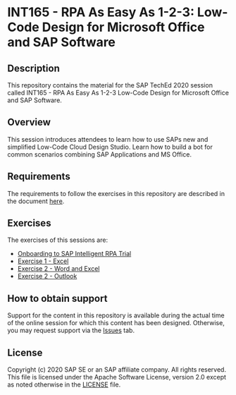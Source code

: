 # INT165 - RPA As Easy As 1-2-3: Low-Code Design for Microsoft Office and SAP Software

## Description

This repository contains the material for the SAP TechEd 2020 session called INT165 - RPA As Easy As 1-2-3 Low-Code Design for Microsoft Office and SAP Software. 

## Overview

This session introduces attendees to learn how to use SAPs new and simplified Low-Code Cloud Design Studio. Learn how to build a bot for common scenarios combining SAP Applications and MS Office. 

## Requirements

The requirements to follow the exercises in this repository are described in the document [here](prerequisites/RPA%20As%20Easy%20As%201-2-3%20Low-Code%20Design%20for%20Microsoft%20Office%20and%20SAP%20Software%20-Prerequisite.pdf).

## Exercises

The exercises of this sessions are:

- [Onboarding to SAP Intelligent RPA Trial](exercises/onboarding/RPA%20As%20Easy%20As%201-2-3%20Low-Code%20Design%20for%20Microsoft%20Office%20and%20SAP%20Software%20Onboard.pdf)
- [Exercise 1 - Excel](exercises/exercise%201)
- [Exercise 2 - Word and Excel](exercises/exercise%202)
- [Exercise 2 - Outlook](exercises/exercise%203)

## How to obtain support

Support for the content in this repository is available during the actual time of the online session for which this content has been designed. Otherwise, you may request support via the [Issues](../../issues) tab.

## License
Copyright (c) 2020 SAP SE or an SAP affiliate company. All rights reserved. This file is licensed under the Apache Software License, version 2.0 except as noted otherwise in the [LICENSE](LICENSES/Apache-2.0.txt) file.

